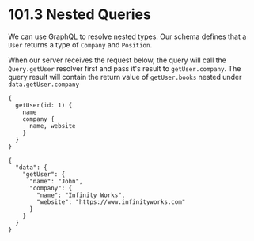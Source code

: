 # 101.3 Nested Queries

We can use GraphQL to resolve nested types. Our schema defines that a `User` returns a type of
`Company` and `Position`.

When our server receives the request below, the query will call
the `Query.getUser` resolver first and pass it's result to `getUser.company`. The query result
will contain the return value of `getUser.books` nested under `data.getUser.company`

```
{
  getUser(id: 1) {
    name
    company {
      name, website
    }
  }
}
```


```
{
  "data": {
    "getUser": {
      "name": "John",
      "company": {
        "name": "Infinity Works",
        "website": "https://www.infinityworks.com"
      }
    }
  }
}
```